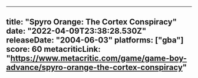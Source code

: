 
---
title: "Spyro Orange: The Cortex Conspiracy"
date: "2022-04-09T23:38:28.530Z"
releaseDate: "2004-06-03"
platforms: ["gba"]
score: 60
metacriticLink: "https://www.metacritic.com/game/game-boy-advance/spyro-orange-the-cortex-conspiracy"
---
